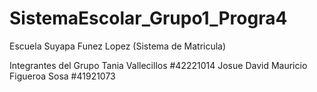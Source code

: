 # SistemaEscolar_Grupo1_Progra4
Escuela Suyapa Funez Lopez (Sistema de Matricula)

Integrantes del Grupo
Tania Vallecillos #42221014
Josue
David Mauricio Figueroa Sosa #41921073
